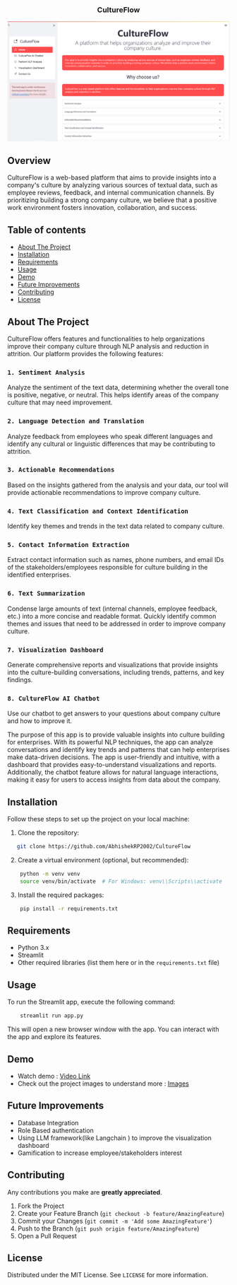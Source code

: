
 <h3 align="center">CultureFlow</h3>

![CultutrFlow Home Page](/dataset/img1.png)

## Overview
CultureFlow is a web-based platform that aims to provide insights into a company's culture by analyzing various sources of textual data, such as employee reviews, feedback, and internal communication channels. By prioritizing building a strong company culture, we believe that a positive work environment fosters innovation, collaboration, and success.

## Table of contents

- [About The Project](#About-The-Project)
- [Installation](#installation)
- [Requirements](#requirements)
- [Usage](#usage)
- [Demo](#demo)
- [Future Improvements](#improvements)
- [Contributing](#contributing)
- [License](#license)


<!-- ABOUT THE PROJECT -->
## About The Project
CultureFlow offers features and functionalities to help organizations improve their company culture through NLP analysis and reduction in attrition. Our platform provides the following features:

### ```1. Sentiment Analysis```
Analyze the sentiment of the text data, determining whether the overall tone is positive, negative, or neutral. This helps identify areas of the company culture that may need improvement.

### ```2. Language Detection and Translation```
Analyze feedback from employees who speak different languages and identify any cultural or linguistic differences that may be contributing to attrition.

### ```3. Actionable Recommendations```
Based on the insights gathered from the analysis and your data, our tool will provide actionable recommendations to improve company culture.

### ```4. Text Classification and Context Identification```
Identify key themes and trends in the text data related to company culture.

### ```5. Contact Information Extraction```
Extract contact information such as names, phone numbers, and email IDs of the stakeholders/employees responsible for culture building in the identified enterprises.

### ```6. Text Summarization```
Condense large amounts of text (internal channels, employee feedback, etc.) into a more concise and readable format. Quickly identify common themes and issues that need to be addressed in order to improve company culture.

### ```7. Visualization Dashboard```
Generate comprehensive reports and visualizations that provide insights into the culture-building conversations, including trends, patterns, and key findings.

### ```8. CultureFlow AI Chatbot```
Use our chatbot to get answers to your questions about company culture and how to improve it.

The purpose of this app is to provide valuable insights into culture building for enterprises. With its powerful NLP techniques, the app can analyze conversations and identify key trends and patterns that can help enterprises make data-driven decisions. The app is user-friendly and intuitive, with a dashboard that provides easy-to-understand visualizations and reports. Additionally, the chatbot feature allows for natural language interactions, making it easy for users to access insights from data about the company.

## Installation
Follow these steps to set up the project on your local machine:
1. Clone the repository:
```sh
   git clone https://github.com/AbhishekRP2002/CultureFlow
```
2. Create a virtual environment (optional, but recommended):
```sh
    python -m venv venv
    source venv/bin/activate  # For Windows: venv\\Scripts\\activate
```
3. Install the required packages:
```sh
    pip install -r requirements.txt
```

## Requirements
- Python 3.x
- Streamlit
- Other required libraries (list them here or in the `requirements.txt` file)

## Usage
To run the Streamlit app, execute the following command:
```sh
    streamlit run app.py
```
This will open a new browser window with the app. You can interact with the app and explore its features.

## Demo
- Watch demo : [Video Link](https://www.loom.com/share/0d19c5b38f3b421fb4a6f62a84a6aaa9)
- Check out the project images to understand more : [Images](https://github.com/AbhishekRP2002/CultureFlow/tree/master/dataset)

## Future Improvements
- Database Integration
- Role Based authentication 
- Using LLM framework(like Langchain ) to improve the visualization dashboard
- Gamification to increase employee/stakeholders interest

## Contributing
 Any contributions you make are **greatly appreciated**.

1. Fork the Project
2. Create your Feature Branch (`git checkout -b feature/AmazingFeature`)
3. Commit your Changes (`git commit -m 'Add some AmazingFeature'`)
4. Push to the Branch (`git push origin feature/AmazingFeature`)
5. Open a Pull Request



## License

Distributed under the MIT License. See `LICENSE` for more information.
